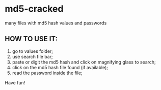 # md5-cracked
many files with md5 hash values and passwords

## HOW TO USE IT:

1. go to values folder;
2. use search file bar;
3. paste or digit the md5 hash and click on magnifying glass to search;
4. click on the md5 hash file found (if available);
5. read the password inside the file;

Have fun!
